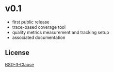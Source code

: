 # v0.1

- first public release
- trace-based coverage tool
- quality metrics measurement and tracking setup
- associated documentation

## License
[BSD-3-Clause](./license.md)
